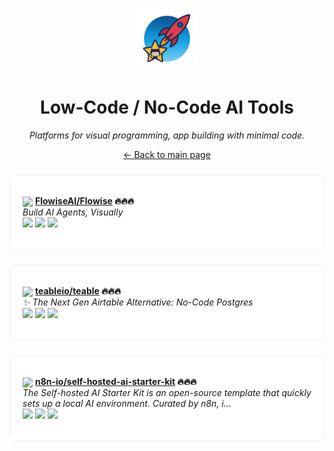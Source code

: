 <p align="center"><img src="../assets/awesome-logo.png" width="100" alt="Awesome Repos"/></p>
<h1 align="center">Low-Code / No-Code AI Tools</h1>
<p align="center"><i>Platforms for visual programming, app building with minimal code.</i></p>

<p align="center"><a href="../README.md">← Back to main page</a></p>

<div align="left" style="border:1px solid #eee; border-radius:10px; padding:18px 20px; margin:24px 0; background:#fff;">

<img src="https://avatars.githubusercontent.com/u/128289781?v=4" width="32" style="vertical-align:middle;"/> <strong><a href="https://github.com/FlowiseAI/Flowise">FlowiseAI/Flowise</a> 🔥🔥🔥</strong><br/>
<em>Build AI Agents, Visually</em><br/>
<span>
<a href="https://github.com/FlowiseAI/Flowise/stargazers"><img src="https://img.shields.io/github/stars/FlowiseAI/Flowise?style=flat-square&labelColor=343b41"></a>
<a href="https://github.com/FlowiseAI/Flowise/network/members"><img src="https://img.shields.io/github/forks/FlowiseAI/Flowise?style=flat-square&labelColor=343b41"></a>
<a href="https://github.com/FlowiseAI/Flowise/commits"><img src="https://img.shields.io/github/last-commit/FlowiseAI/Flowise?style=flat-square&labelColor=343b41"></a>
</span>
</div>

<div align="left" style="border:1px solid #eee; border-radius:10px; padding:18px 20px; margin:24px 0; background:#fff;">

<img src="https://avatars.githubusercontent.com/u/113977713?v=4" width="32" style="vertical-align:middle;"/> <strong><a href="https://github.com/teableio/teable">teableio/teable</a> 🔥🔥🔥</strong><br/>
<em>✨ The Next Gen Airtable Alternative: No-Code Postgres</em><br/>
<span>
<a href="https://github.com/teableio/teable/stargazers"><img src="https://img.shields.io/github/stars/teableio/teable?style=flat-square&labelColor=343b41"></a>
<a href="https://github.com/teableio/teable/network/members"><img src="https://img.shields.io/github/forks/teableio/teable?style=flat-square&labelColor=343b41"></a>
<a href="https://github.com/teableio/teable/commits"><img src="https://img.shields.io/github/last-commit/teableio/teable?style=flat-square&labelColor=343b41"></a>
</span>
</div>

<div align="left" style="border:1px solid #eee; border-radius:10px; padding:18px 20px; margin:24px 0; background:#fff;">

<img src="https://avatars.githubusercontent.com/u/45487711?v=4" width="32" style="vertical-align:middle;"/> <strong><a href="https://github.com/n8n-io/self-hosted-ai-starter-kit">n8n-io/self-hosted-ai-starter-kit</a> 🔥🔥🔥</strong><br/>
<em>The Self-hosted AI Starter Kit is an open-source template that quickly sets up a local AI environment. Curated by n8n, i...</em><br/>
<span>
<a href="https://github.com/n8n-io/self-hosted-ai-starter-kit/stargazers"><img src="https://img.shields.io/github/stars/n8n-io/self-hosted-ai-starter-kit?style=flat-square&labelColor=343b41"></a>
<a href="https://github.com/n8n-io/self-hosted-ai-starter-kit/network/members"><img src="https://img.shields.io/github/forks/n8n-io/self-hosted-ai-starter-kit?style=flat-square&labelColor=343b41"></a>
<a href="https://github.com/n8n-io/self-hosted-ai-starter-kit/commits"><img src="https://img.shields.io/github/last-commit/n8n-io/self-hosted-ai-starter-kit?style=flat-square&labelColor=343b41"></a>
</span>
</div>

